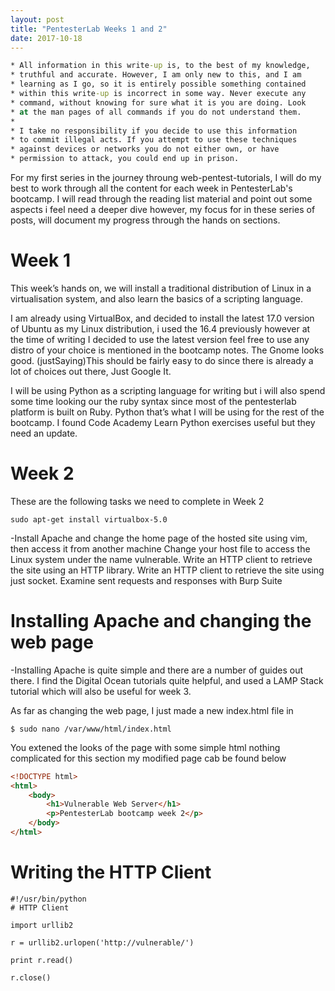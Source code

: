 ```yaml
---
layout: post
title: "PentesterLab Weeks 1 and 2"
date: 2017-10-18
---
```


```cmd
* All information in this write-up is, to the best of my knowledge,  
* truthful and accurate. However, I am only new to this, and I am   
* learning as I go, so it is entirely possible something contained  
* within this write-up is incorrect in some way. Never execute any  
* command, without knowing for sure what it is you are doing. Look  
* at the man pages of all commands if you do not understand them.  
*
* I take no responsibility if you decide to use this information   
* to commit illegal acts. If you attempt to use these techniques  
* against devices or networks you do not either own, or have    
* permission to attack, you could end up in prison.
```


For my first series in the journey throung web-pentest-tutorials, I will do my best to work through all the content for each week in PentesterLab's bootcamp. I will read through the reading list material and point out some aspects i feel need a deeper dive however, my focus for in these series of posts, will document my progress through the hands on sections. 

# Week 1

This week’s hands on, we will install a traditional distribution of Linux in a virtualisation system, and also learn the basics of a scripting language.

I am already using VirtualBox, and decided to install the latest 17.0 version of Ubuntu as my Linux distribution, i used the 16.4 previously however at the time of writing I decided to use the latest version feel free to use any distro of your choice is mentioned in the bootcamp notes. The Gnome looks good. (justSaying)This should be fairly easy to do since there is already a lot of choices out there, Just Google It.

I will be  using Python as a scripting language for writing but i will also spend some time looking our the ruby syntax since most of the pentesterlab platform is built on Ruby. Python that’s what I will be using for the rest of the bootcamp. I found Code Academy Learn Python exercises useful but they need an update.

# Week 2

These are the following tasks we need to complete in Week 2
```
sudo apt-get install virtualbox-5.0
```



-Install Apache and change the home page of the hosted site using vim, then access it from another machine
Change your host file to access the Linux system under the name vulnerable. Write an HTTP client to retrieve the site using an HTTP library. Write an HTTP client to retrieve the site using just socket. Examine sent requests and responses with Burp Suite

# Installing Apache and changing the web page

-Installing Apache is quite simple and there are a number of guides out there. I find the Digital Ocean tutorials quite helpful, and used a LAMP Stack tutorial which will also be useful for week 3.

As far as changing the web page, I just made a new index.html file in 
```
$ sudo nano /var/www/html/index.html
```

You extened the looks of the page with some simple html nothing complicated for this section my modified page cab be found below

```html
<!DOCTYPE html>
<html>
    <body>
        <h1>Vulnerable Web Server</h1>
        <p>PentesterLab bootcamp week 2</p>
    </body>
</html>
```

# Writing the HTTP Client


```
#!/usr/bin/python
# HTTP Client 

import urllib2

r = urllib2.urlopen('http://vulnerable/')

print r.read()

r.close()
```



